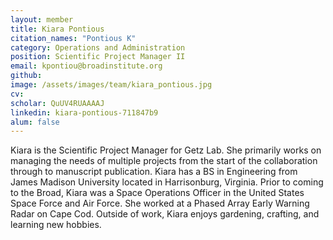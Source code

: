 ```yaml
---
layout: member
title: Kiara Pontious
citation_names: "Pontious K"
category: Operations and Administration
position: Scientific Project Manager II
email: kpontiou@broadinstitute.org
github: 
image: /assets/images/team/kiara_pontious.jpg
cv:
scholar: QuUV4RUAAAAJ
linkedin: kiara-pontious-711847b9
alum: false
---
```


Kiara is the Scientific Project Manager for Getz Lab. She primarily works on managing the needs of multiple projects from the start of the collaboration through to manuscript publication. Kiara has a BS in Engineering from James Madison University located in Harrisonburg, Virginia. Prior to coming to the Broad, Kiara was a Space Operations Officer in the United States Space Force and Air Force. She worked at a Phased Array Early Warning Radar on Cape Cod. Outside of work, Kiara enjoys gardening, crafting, and learning new hobbies.
